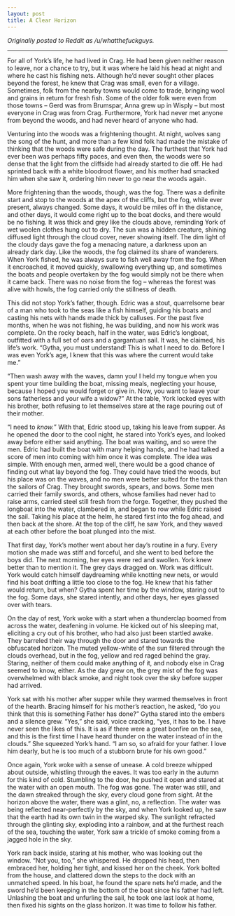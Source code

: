 ```yaml
---
layout: post
title: A Clear Horizon
---
```


*Originally posted to Reddit as /u/whatthefuckguys.*

* * *

For all of York’s life, he had lived in Crag. He had been given neither reason to leave, nor a chance to try, but it was where he laid his head at night and where he cast his fishing nets. Although he’d never sought other places beyond the forest, he knew that Crag was small, even for a village. Sometimes, folk from the nearby towns would come to trade, bringing wool and grains in return for fresh fish. Some of the older folk were even from those towns – Gerd was from Brumspar, Anna grew up in Wisply – but most everyone in Crag was from Crag. Furthermore, York had never met anyone from beyond the woods, and had never heard of anyone who had.

Venturing into the woods was a frightening thought. At night, wolves sang the song of the hunt, and more than a few kind folk had made the mistake of thinking that the woods were safe during the day. The furthest that York had ever been was perhaps fifty paces, and even then, the woods were so dense that the light from the cliffside had already started to die off. He had sprinted back with a white bloodroot flower, and his mother had smacked him when she saw it, ordering him never to go near the woods again.

More frightening than the woods, though, was the fog. There was a definite start and stop to the woods at the apex of the cliffs, but the fog, while ever present, always changed. Some days, it would be miles off in the distance, and other days, it would come right up to the boat docks, and there would be no fishing. It was thick and grey like the clouds above, reminding York of wet woolen clothes hung out to dry. The sun was a hidden creature, shining diffused light through the cloud cover, never showing itself. The dim light of the cloudy days gave the fog a menacing nature, a darkness upon an already dark day. Like the woods, the fog claimed its share of wanderers. When York fished, he was always sure to fish well away from the fog. When it encroached, it moved quickly, swallowing everything up, and sometimes the boats and people overtaken by the fog would simply not be there when it came back. There was no noise from the fog – whereas the forest was alive with howls, the fog carried only the stillness of death.

This did not stop York’s father, though. Edric was a stout, quarrelsome bear of a man who took to the seas like a fish himself, guiding his boats and casting his nets with hands made thick by calluses. For the past five months, when he was not fishing, he was building, and now his work was complete. On the rocky beach, half in the water, was Edric’s longboat, outfitted with a full set of oars and a gargantuan sail. It was, he claimed, his life’s work. “Gytha, you must understand! This is what I need to do. Before I was even York’s age, I knew that this was where the current would take me.”

“Then wash away with the waves, damn you! I held my tongue when you spent your time building the boat, missing meals, neglecting your house, because I hoped you would forget or give in. Now, you want to leave your sons fatherless and your wife a widow?” At the table, York locked eyes with his brother, both refusing to let themselves stare at the rage pouring out of their mother.

“I need to *know.*” With that, Edric stood up, taking his leave from supper. As he opened the door to the cool night, he stared into York’s eyes, and looked away before either said anything. The boat was waiting, and so were the men. Edric had built the boat with many helping hands, and he had talked a score of men into coming with him once it was complete. The idea was simple. With enough men, armed well, there would be a good chance of finding out what lay beyond the fog. They could have tried the woods, but his place was on the waves, and no men were better suited for the task than the sailors of Crag. They brought swords, spears, and bows. Some men carried their family swords, and others, whose families had never had to raise arms, carried steel still fresh from the forge. Together, they pushed the longboat into the water, clambered in, and began to row while Edric raised the sail. Taking his place at the helm, he stared first into the fog ahead, and then back at the shore. At the top of the cliff, he saw York, and they waved at each other before the boat plunged into the mist.

That first day, York’s mother went about her day’s routine in a fury. Every motion she made was stiff and forceful, and she went to bed before the boys did. The next morning, her eyes were red and swollen. York knew better than to mention it. The grey days dragged on. Work was difficult. York would catch himself daydreaming while knotting new nets, or would find his boat drifting a little too close to the fog. He knew that his father would return, but when? Gytha spent her time by the window, staring out to the fog. Some days, she stared intently, and other days, her eyes glassed over with tears.

On the day of rest, York woke with a start when a thunderclap boomed from across the water, deafening in volume. He kicked out of his sleeping mat, eliciting a cry out of his brother, who had also just been startled awake. They barreled their way through the door and stared towards the obfuscated horizon. The muted yellow-white of the sun filtered through the clouds overhead, but in the fog, yellow and red raged behind the gray. Staring, neither of them could make anything of it, and nobody else in Crag seemed to know, either. As the day grew on, the grey mist of the fog was overwhelmed with black smoke, and night took over the sky before supper had arrived. 

York sat with his mother after supper while they warmed themselves in front of the hearth. Bracing himself for his mother’s reaction, he asked, “do you think that this is something Father has done?” Gytha stared into the embers and a silence grew.
“Yes,” she said, voice cracking, “yes, it has to be. I have never seen the likes of this. It is as if there were a great bonfire on the sea, and this is the first time I have heard thunder on the water instead of in the clouds.” She squeezed York’s hand. “I am so, so afraid for your father. I love him dearly, but he is too much of a stubborn brute for his own good.”

Once again, York woke with a sense of unease. A cold breeze whipped about outside, whistling through the eaves. It was too early in the autumn for this kind of cold. Stumbling to the door, he pushed it open and stared at the water with an open mouth. The fog was gone. The water was still, and the dawn streaked through the sky, every cloud gone from sight. At the horizon above the water, there was a glint, no, a reflection. The water was being reflected near-perfectly by the sky, and when  York looked up, he saw that the earth had its own twin in the warped sky. The sunlight refracted through the glinting sky, exploding into a rainbow, and at the furthest reach of the sea, touching the water, York saw a trickle of smoke coming from a jagged hole in the sky.

York ran back inside, staring at his mother, who was looking out the window. “Not you, too,” she whispered. He dropped his head, then embraced her, holding her tight, and kissed her on the cheek. York bolted from the house, and clattered down the steps to the dock with an unmatched speed. In his boat, he found the spare nets he’d made, and the sword he’d been keeping in the bottom of the boat since his father had left. Unlashing the boat and unfurling the sail, he took one last look at home, then fixed his sights on the glass horizon. It was time to follow his father.
